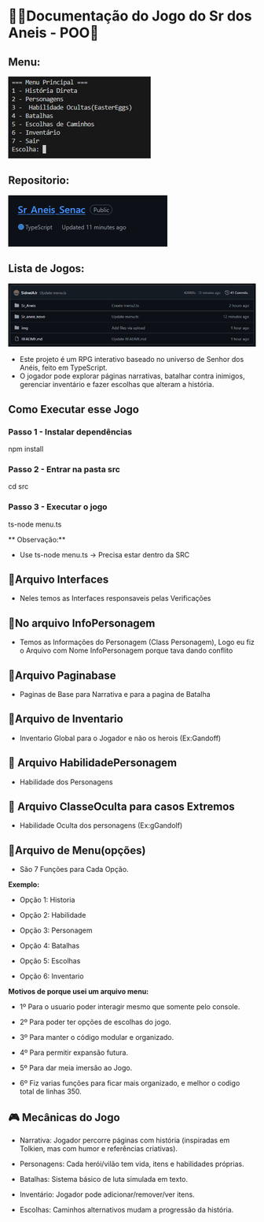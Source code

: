 # 💍🧙Documentação do Jogo do Sr dos Aneis - POO🧙

## Menu:

![texto alternativo](https://github.com/SidneiAJr/Sr_Aneis_Senac/blob/main/img/menu1.PNG)

## Repositorio:

![texto alternativo](https://github.com/SidneiAJr/Sr_Aneis_Senac/blob/main/img/1.PNG)

## Lista de Jogos:

![texto alternativo](https://github.com/SidneiAJr/Sr_Aneis_Senac/blob/main/img/5.PNG)

- Este projeto é um RPG interativo baseado no universo de Senhor dos Anéis, feito em TypeScript.
- O jogador pode explorar páginas narrativas, batalhar contra inimigos, gerenciar inventário e fazer escolhas que alteram a história.

## Como Executar esse Jogo
### Passo 1 - Instalar dependências
npm install

### Passo 2 - Entrar na pasta src
cd src

### Passo 3 - Executar o jogo
ts-node menu.ts

** Observação:**
- Use ts-node menu.ts -> Precisa estar dentro da SRC


## 📁Arquivo Interfaces

- Neles temos as Interfaces responsaveis pelas Verificações

## 📁No arquivo InfoPersonagem

- Temos as Informações do Personagem (Class Personagem), Logo eu fiz o Arquivo com Nome InfoPersonagem porque tava dando conflito

## 📁Arquivo Paginabase

- Paginas de Base para Narrativa e para a pagina de Batalha

## 📁Arquivo de Inventario 

- Inventario Global para o Jogador e não os herois (Ex:Gandoff)

## 📁 Arquivo HabilidadePersonagem

- Habilidade dos Personagens

## 📁 Arquivo ClasseOculta para casos Extremos 

- Habilidade Oculta dos personagens (Ex:gGandolf)

## 📁Arquivo de Menu(opções)

- São 7 Funções para Cada Opção.

**Exemplo:**

- Opção 1: Historia

- Opção 2: Habilidade

- Opção 3: Personagem

- Opção 4: Batalhas

- Opção 5: Escolhas

- Opção 6: Inventario

**Motivos de porque usei um arquivo menu:**

- 1º Para o usuario poder interagir mesmo que somente pelo console.

- 2º Para poder ter opções de escolhas do jogo.

- 3º Para manter o código modular e organizado.

- 4º Para permitir expansão futura.

- 5º Para dar meia imersão ao Jogo.

- 6º Fiz varias funções para ficar mais organizado, e melhor o codigo total de linhas 350.

## 🎮 Mecânicas do Jogo

- Narrativa: Jogador percorre páginas com história (inspiradas em Tolkien, mas com humor e referências criativas).

- Personagens: Cada herói/vilão tem vida, itens e habilidades próprias.

- Batalhas: Sistema básico de luta simulada em texto.

- Inventário: Jogador pode adicionar/remover/ver itens.

- Escolhas: Caminhos alternativos mudam a progressão da história.

